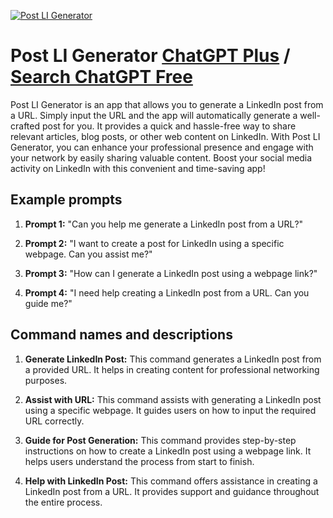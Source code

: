 
[![Post LI Generator](https://files.oaiusercontent.com/file-ab1ri7Br0u6B01GMUpFelKRI?se=2123-10-17T10%3A43%3A58Z&sp=r&sv=2021-08-06&sr=b&rscc=max-age%3D31536000%2C%20immutable&rscd=attachment%3B%20filename%3Dman_work.png&sig=pkmzO8v2uftW/Gqz3xpmi0vjGx4ZtnTnlYtCvqR0YQQ%3D)](https://chat.openai.com/g/g-BnamCEhXR-post-li-generator)

# Post LI Generator [ChatGPT Plus](https://chat.openai.com/g/g-BnamCEhXR-post-li-generator) / [Search ChatGPT Free](https://gptcall.net/index.html#/?search=Post%20LI%20Generator)

Post LI Generator is an app that allows you to generate a LinkedIn post from a URL. Simply input the URL and the app will automatically generate a well-crafted post for you. It provides a quick and hassle-free way to share relevant articles, blog posts, or other web content on LinkedIn. With Post LI Generator, you can enhance your professional presence and engage with your network by easily sharing valuable content. Boost your social media activity on LinkedIn with this convenient and time-saving app!

## Example prompts

1. **Prompt 1:** "Can you help me generate a LinkedIn post from a URL?"

2. **Prompt 2:** "I want to create a post for LinkedIn using a specific webpage. Can you assist me?"

3. **Prompt 3:** "How can I generate a LinkedIn post using a webpage link?"

4. **Prompt 4:** "I need help creating a LinkedIn post from a URL. Can you guide me?"

## Command names and descriptions

1. **Generate LinkedIn Post:** This command generates a LinkedIn post from a provided URL. It helps in creating content for professional networking purposes.

2. **Assist with URL:** This command assists with generating a LinkedIn post using a specific webpage. It guides users on how to input the required URL correctly.

3. **Guide for Post Generation:** This command provides step-by-step instructions on how to create a LinkedIn post using a webpage link. It helps users understand the process from start to finish.

4. **Help with LinkedIn Post:** This command offers assistance in creating a LinkedIn post from a URL. It provides support and guidance throughout the entire process.


